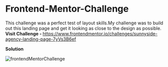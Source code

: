 # Frontend-Mentor-Challenge



This challenge was a perfect test of layout skills.My challenge was to build out this landing page and get it looking as close to the design as possible.
<b> Visit Challenge - </b> https://www.frontendmentor.io/challenges/sunnyside-agency-landing-page-7yVs3B6ef

<b>Solution</b>

![frontendMentorChallenge](https://user-images.githubusercontent.com/61531836/195027953-3c3d4ad3-8e21-4711-9759-b4cc25d54266.png)
